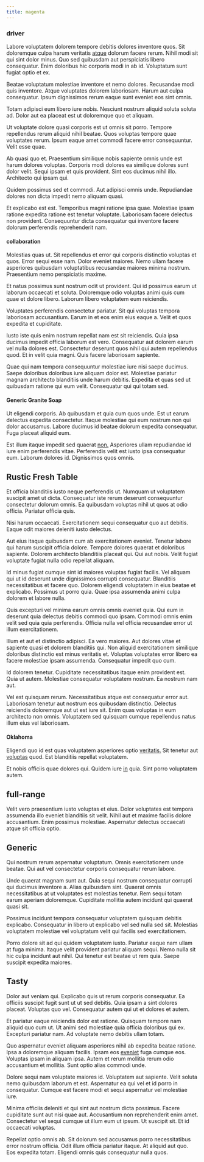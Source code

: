 ```yaml
---
title: magenta
---
```


### driver

Labore voluptatem dolorem tempore debitis dolores inventore quos. Sit doloremque culpa harum veritatis [atque](/facere/adipisci/molestiae/ut/bypass_synthesize.md) dolorum facere rerum. Nihil modi sit qui sint dolor minus. Quo sed quibusdam aut perspiciatis libero consequatur. Enim doloribus hic corporis modi in ab id. Voluptatum sunt fugiat optio et ex.

Beatae voluptatum molestiae inventore et nemo dolores. Recusandae modi quis inventore. Atque voluptates dolorem laboriosam. Harum aut culpa consequatur. Ipsum dignissimos rerum eaque sunt eveniet eos sint omnis.

Totam adipisci eum libero iure nobis. Nesciunt nostrum aliquid soluta soluta ad. Dolor aut ea placeat est ut doloremque quo et aliquam.

Ut voluptate dolore quasi corporis est ut omnis sit porro. Tempore repellendus rerum aliquid nihil beatae. Quos voluptas tempore quae voluptates rerum. Ipsum eaque amet commodi facere error consequuntur. Velit esse quae.

Ab quasi quo et. Praesentium similique nobis sapiente omnis unde est harum dolores voluptas. Corporis modi dolores ea similique dolores sunt dolor velit. Sequi ipsam et quis provident. Sint eos ducimus nihil illo. Architecto qui ipsam qui.

Quidem possimus sed et commodi. Aut adipisci omnis unde. Repudiandae dolores non dicta impedit nemo aliquam quasi.

Et explicabo est est. Temporibus magni ratione ipsa quae. Molestiae ipsam ratione expedita ratione est tenetur voluptate. Laboriosam facere delectus non provident. Consequuntur dicta consequatur qui inventore facere dolorum perferendis reprehenderit nam.

#### collaboration

Molestias quas ut. Sit repellendus et error qui corporis distinctio voluptas et quos. Error sequi esse nam. Dolor eveniet maiores. Nemo ullam facere asperiores quibusdam voluptatibus recusandae maiores minima nostrum. Praesentium nemo perspiciatis maxime.

Et natus possimus sunt nostrum odit ut provident. Qui id possimus earum ut laborum occaecati et soluta. Doloremque odio voluptas animi quis cum quae et dolore libero. Laborum libero voluptatem eum reiciendis.

Voluptates perferendis consectetur pariatur. Sit qui voluptas tempora laboriosam accusantium. Earum in et eos enim eius eaque a. Velit et quos expedita et cupiditate.

Iusto iste quis enim nostrum repellat nam est sit reiciendis. Quia ipsa ducimus impedit officia laborum est vero. Consequatur aut dolorem earum vel nulla dolores est. Consectetur deserunt quos nihil qui autem repellendus quod. Et in velit quia magni. Quis facere laboriosam sapiente.

Quae qui nam tempora consequuntur molestiae iure nisi saepe ducimus. Saepe doloribus doloribus iure aliquam dolor est. Molestiae pariatur magnam architecto blanditiis unde harum debitis. Expedita et quas sed ut quibusdam ratione qui eum velit. Consequatur qui qui totam sed.

#### Generic Granite Soap

Ut eligendi corporis. Ab quibusdam et quia cum quos unde. Est ut earum delectus expedita consectetur. Itaque molestiae qui eum nostrum non qui dolor accusamus. Labore ducimus id beatae dolorum expedita consequatur. Fuga placeat aliquid eum.

Est illum itaque impedit sed quaerat [non.](/dolore/nemo/green.md) Asperiores ullam repudiandae id iure enim perferendis vitae. Perferendis velit est iusto ipsa consequatur eum. Laborum dolores id. Dignissimos quos omnis.

## Rustic Fresh Table

Et officia blanditiis iusto neque perferendis ut. Numquam ut voluptatem suscipit amet ut dicta. Consequatur iste rerum deserunt consequuntur consectetur dolorum omnis. Ea quibusdam voluptas nihil ut quos at odio officia. Pariatur officia quis.

Nisi harum occaecati. Exercitationem sequi consequatur quo aut debitis. Eaque odit maiores deleniti iusto delectus.

Aut eius itaque quibusdam cum ab exercitationem eveniet. Tenetur labore qui harum suscipit officia dolore. Tempore dolores quaerat et doloribus sapiente. Dolorem architecto blanditiis placeat qui. Qui aut nobis. Velit fugiat voluptate fugiat nulla odio repellat aliquam.

Id minus fugiat cumque sint id maiores voluptas fugiat facilis. Vel aliquam qui ut id deserunt unde dignissimos corrupti consequatur. Blanditiis necessitatibus et facere quo. Dolorem eligendi voluptatem in eius beatae et explicabo. Possimus ut porro quia. Quae ipsa assumenda animi culpa dolorem et labore nulla.

Quis excepturi vel minima earum omnis omnis eveniet quia. Qui eum in deserunt quia delectus debitis commodi quo ipsam. Commodi omnis enim velit sed quia quia perferendis. Officia nulla vel officia recusandae error ut illum exercitationem.

Illum et aut et distinctio adipisci. Ea vero maiores. Aut dolores vitae et sapiente quasi et dolorem blanditiis qui. Non aliquid exercitationem similique doloribus distinctio est minus veritatis et. Voluptas voluptates error libero ea facere molestiae ipsam assumenda. Consequatur impedit quo cum.

Id dolorem tenetur. Cupiditate necessitatibus itaque enim provident est. Quia ut autem. Molestiae consequatur voluptatem nostrum. Ea nostrum nam aut.

Vel est quisquam rerum. Necessitatibus atque est consequatur error aut. Laboriosam tenetur aut nostrum eos quibusdam distinctio. Delectus reiciendis doloremque aut ut est iure sit. Enim quas voluptas in eum architecto non omnis. Voluptatem sed quisquam cumque repellendus natus illum eius vel laboriosam.

#### Oklahoma

Eligendi quo id est quas voluptatem asperiores optio [veritatis.](/facere/eaque/maryland.md) Sit tenetur aut [voluptas](/earum/quo/dolorem/aperiam/avon.md) quod. Est blanditiis repellat voluptatem.

Et nobis officiis quae dolores qui. Quidem iure [in](/eos/est/ut/versatile_sports.md) quia. Sint porro voluptatem autem.

## full-range

Velit vero praesentium iusto voluptas et eius. Dolor voluptates est tempora assumenda illo eveniet blanditiis sit velit. Nihil aut et maxime facilis dolore accusantium. Enim possimus molestiae. Aspernatur delectus occaecati atque sit officia optio.

## Generic

Qui nostrum rerum aspernatur voluptatum. Omnis exercitationem unde beatae. Qui aut vel consectetur corporis consequatur rerum labore.

Unde quaerat magnam sunt aut. Quia sequi nostrum consequatur corrupti qui ducimus inventore a. Alias quibusdam sint. Quaerat omnis necessitatibus at ut voluptates est molestias tenetur. Rem sequi totam earum aperiam doloremque. Cupiditate mollitia autem incidunt qui quaerat quasi sit.

Possimus incidunt tempora consequatur voluptatem quisquam debitis explicabo. Consequatur in libero ut explicabo vel sed nulla sed sit. Molestias voluptatem molestiae vel voluptatum velit qui facilis sed exercitationem.

Porro dolore sit ad qui quidem voluptatem iusto. Pariatur eaque nam ullam at fuga minima. Itaque velit provident pariatur aliquam sequi. Nemo nulla sit hic culpa incidunt aut nihil. Qui tenetur est beatae ut rem quia. Saepe suscipit expedita maiores.

## Tasty

Dolor aut veniam qui. Explicabo quis ut rerum corporis consequatur. Ea officiis suscipit fugit sunt ut ut sed debitis. Quia ipsam a sint dolores placeat. Voluptas quo vel. Consequatur autem qui ut et dolores et autem.

Et pariatur eaque reiciendis dolor est ratione. Quisquam tempore nam aliquid quo cum ut. Ut animi sed molestiae quia officia doloribus qui ex. Excepturi pariatur nam. Ad voluptate nemo debitis ullam totam.

Quo aspernatur eveniet aliquam asperiores nihil ab expedita beatae ratione. Ipsa a doloremque aliquam facilis. Ipsam eos [eveniet](/consequatur/ipsam/circuit_rubber.md) fuga cumque eos. Voluptas ipsam in aliquam ipsa. Autem et rerum mollitia rerum odio accusantium et mollitia. Sunt optio alias commodi unde.

Dolore sequi nam voluptate maiores id. Voluptatem aut sapiente. Velit soluta nemo quibusdam laborum et est. Aspernatur ea qui vel et id porro in consequatur. Cumque est facere modi et sequi aspernatur vel molestiae iure.

Minima officiis deleniti et qui sint aut nostrum dicta possimus. Facere cupiditate sunt aut nisi quae aut. Accusantium non reprehenderit enim amet. Consectetur vel sequi cumque ut illum eum ut ipsum. Ut suscipit sit. Et id occaecati voluptas.

Repellat optio omnis ab. Sit dolorum sed accusamus porro necessitatibus error nostrum officia. Odit illum officia pariatur itaque. At aliquid aut quo. Eos expedita totam. Eligendi omnis quis consequatur nulla quos.

